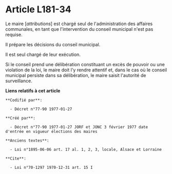 # Article L181-34

Le maire [*attributions*] est chargé seul de l'administration des affaires communales, en tant que l'intervention du conseil
municipal n'est pas requise. 

Il prépare les décisions du conseil municipal. 

Il est seul chargé de leur exécution. 

Si le conseil prend une délibération constituant un excès de pouvoir ou une violation de la loi, le maire doit l'y rendre
attentif et, dans le cas où le conseil municipal persiste dans sa délibération, le maire saisit l'autorité de surveillance.

**Liens relatifs à cet article**

	**Codifié par**:

	  - Décret n°77-90 1977-01-27

	**Créé par**:

	  - Décret n°77-90 1977-01-27 JORF et JONC 3 février 1977 date d'entrée en vigueur élections des maires

	**Anciens textes**:

	  - Loi n°1895-06-06 art. 17 al. 1, 2, 3, locale, Alsace et Lorraine

	**Cite**:

	  - Loi n°70-1297 1970-12-31 art. 15 I
